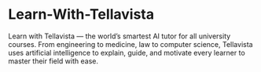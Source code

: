 # Learn-With-Tellavista
Learn with Tellavista — the world’s smartest AI tutor for all university courses. From engineering to medicine, law to computer science, Tellavista uses artificial intelligence to explain, guide, and motivate every learner to master their field with ease.
